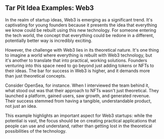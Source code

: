 ## Tar Pit Idea Examples: Web3

In the realm of startup ideas, Web3 is emerging as a significant trend. It's captivating for young founders because it presents the idea that everything we know could be rebuilt using this new technology. For someone entering the tech world, the concept that everything could be redone in a different, potentially better way is incredibly exciting.

However, the challenge with Web3 lies in its theoretical nature. It's one thing to imagine a world where everything is rebuilt with Web3 technology, but it's another to translate that into practical, working solutions. Founders venturing into this space need to go beyond just adding tokens or NFTs to their ideas. The bar for success in Web3 is higher, and it demands more than just theoretical concepts.

Consider OpenSea, for instance. When I interviewed the team behind it, what stood out was that their approach to NFTs wasn't just theoretical. They launched a platform, gained users, saw growth, and generated revenue. Their success stemmed from having a tangible, understandable product, not just an idea.

This example highlights an important aspect for Web3 startups: while the potential is vast, the focus should be on creating practical applications that people can use and understand, rather than getting lost in the theoretical possibilities of the technology.
